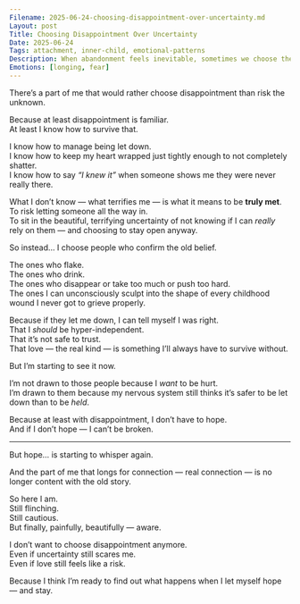 ```yaml
---
Filename: 2025-06-24-choosing-disappointment-over-uncertainty.md
Layout: post
Title: Choosing Disappointment Over Uncertainty
Date: 2025-06-24
Tags: attachment, inner-child, emotional-patterns
Description: When abandonment feels inevitable, sometimes we choose the people who’ll confirm it — just so we don’t have to sit in the unknown.
Emotions: [longing, fear]
---
```


There’s a part of me that would rather choose disappointment than risk the unknown.

Because at least disappointment is familiar.  
At least I know how to survive that.

I know how to manage being let down.  
I know how to keep my heart wrapped just tightly enough to not completely shatter.  
I know how to say *“I knew it”* when someone shows me they were never really there.

What I don’t know — what terrifies me — is what it means to be **truly met**.  
To risk letting someone all the way in.  
To sit in the beautiful, terrifying uncertainty of not knowing if I can *really* rely on them — and choosing to stay open anyway.

So instead… I choose people who confirm the old belief.

The ones who flake.  
The ones who drink.  
The ones who disappear or take too much or push too hard.  
The ones I can unconsciously sculpt into the shape of every childhood wound I never got to grieve properly.

Because if they let me down, I can tell myself I was right.  
That I *should* be hyper-independent.  
That it’s not safe to trust.  
That love — the real kind — is something I’ll always have to survive without.

But I’m starting to see it now.

I’m not drawn to those people because I *want* to be hurt.  
I’m drawn to them because my nervous system still thinks it’s safer to be let down than to be *held*.

Because at least with disappointment, I don’t have to hope.  
And if I don’t hope — I can’t be broken.

---

But hope… is starting to whisper again.

And the part of me that longs for connection — real connection — is no longer content with the old story.

So here I am.  
Still flinching.  
Still cautious.  
But finally, painfully, beautifully — aware.

I don’t want to choose disappointment anymore.  
Even if uncertainty still scares me.  
Even if love still feels like a risk.

Because I think I’m ready to find out what happens when I let myself hope — and stay.
